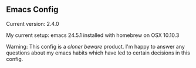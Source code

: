 ## Emacs Config

Current version: 2.4.0

My current setup: emacs 24.5.1 installed with homebrew on OSX 10.10.3

Warning: This config is a _cloner beware_ product. I'm happy to answer any questions about my emacs habits which have led to certain decisions in this config.

